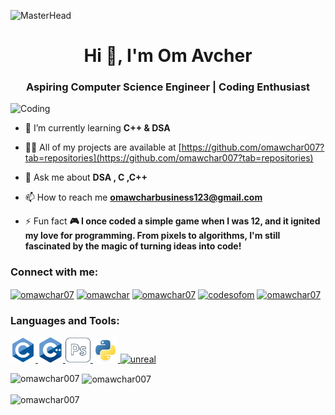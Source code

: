 ![MasterHead](https://mir-s3-cdn-cf.behance.net/project_modules/fs/54b6c068097599.5b50bca476b9b.gif)
<h1 align="center">Hi 👋, I'm Om Avcher</h1>
<h3 align="center">Aspiring Computer Science Engineer | Coding Enthusiast</h3>
<img aling="right" alt="Coding" width=="400" scr="https://miro.medium.com/v2/resize:fit:1360/0*7Q3yvSIv_t0ioJ-Z.gif">


- 🌱 I’m currently learning **C++ & DSA**

- 👨‍💻 All of my projects are available at [https://github.com/omawchar007?tab=repositories](https://github.com/omawchar007?tab=repositories)

- 💬 Ask me about **DSA , C ,C++**

- 📫 How to reach me **omawcharbusiness123@gmail.com**

- ⚡ Fun fact **🎮 I once coded a simple game when I was 12, and it ignited my love for programming. From pixels to algorithms, I'm still fascinated by the magic of turning ideas into code!**

<h3 align="left">Connect with me:</h3>
<p align="left">
<a href="https://twitter.com/omawchar07" target="blank"><img align="center" src="https://raw.githubusercontent.com/rahuldkjain/github-profile-readme-generator/master/src/images/icons/Social/twitter.svg" alt="omawchar07" height="30" width="40" /></a>
<a href="https://linkedin.com/in/omawchar" target="blank"><img align="center" src="https://raw.githubusercontent.com/rahuldkjain/github-profile-readme-generator/master/src/images/icons/Social/linked-in-alt.svg" alt="omawchar" height="30" width="40" /></a>
<a href="https://instagram.com/omawchar07" target="blank"><img align="center" src="https://raw.githubusercontent.com/rahuldkjain/github-profile-readme-generator/master/src/images/icons/Social/instagram.svg" alt="omawchar07" height="30" width="40" /></a>
<a href="https://www.youtube.com/c/codesofom" target="blank"><img align="center" src="https://raw.githubusercontent.com/rahuldkjain/github-profile-readme-generator/master/src/images/icons/Social/youtube.svg" alt="codesofom" height="30" width="40" /></a>
<a href="https://www.hackerrank.com/omawchar07" target="blank"><img align="center" src="https://raw.githubusercontent.com/rahuldkjain/github-profile-readme-generator/master/src/images/icons/Social/hackerrank.svg" alt="omawchar07" height="30" width="40" /></a>
</p>

<h3 align="left">Languages and Tools:</h3>
<p align="left"> <a href="https://www.cprogramming.com/" target="_blank" rel="noreferrer"> <img src="https://raw.githubusercontent.com/devicons/devicon/master/icons/c/c-original.svg" alt="c" width="40" height="40"/> </a> <a href="https://www.w3schools.com/cpp/" target="_blank" rel="noreferrer"> <img src="https://raw.githubusercontent.com/devicons/devicon/master/icons/cplusplus/cplusplus-original.svg" alt="cplusplus" width="40" height="40"/> </a> <a href="https://www.photoshop.com/en" target="_blank" rel="noreferrer"> <img src="https://raw.githubusercontent.com/devicons/devicon/master/icons/photoshop/photoshop-line.svg" alt="photoshop" width="40" height="40"/> </a> <a href="https://www.python.org" target="_blank" rel="noreferrer"> <img src="https://raw.githubusercontent.com/devicons/devicon/master/icons/python/python-original.svg" alt="python" width="40" height="40"/> </a> <a href="https://unrealengine.com/" target="_blank" rel="noreferrer"> <img src="https://raw.githubusercontent.com/kenangundogan/fontisto/036b7eca71aab1bef8e6a0518f7329f13ed62f6b/icons/svg/brand/unreal-engine.svg" alt="unreal" width="40" height="40"/> </a> </p>

<p><img align="left" src="https://github-readme-stats.vercel.app/api/top-langs?username=omawchar007&show_icons=true&locale=en&layout=compact" alt="omawchar007" /></p>

<p>&nbsp;<img align="center" src="https://github-readme-stats.vercel.app/api?username=omawchar007&show_icons=true&locale=en" alt="omawchar007" /></p>

<p><img align="center" src="https://github-readme-streak-stats.herokuapp.com/?user=omawchar007&" alt="omawchar007" /></p>

